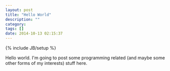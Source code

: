```yaml
---
layout: post
title: "Hello World"
description: ""
category: 
tags: []
date: 2014-10-13 02:15:37
---
```

{% include JB/setup %}

Hello world. I'm going to post some programming related (and maybe some other forms of my interests) stuff here.